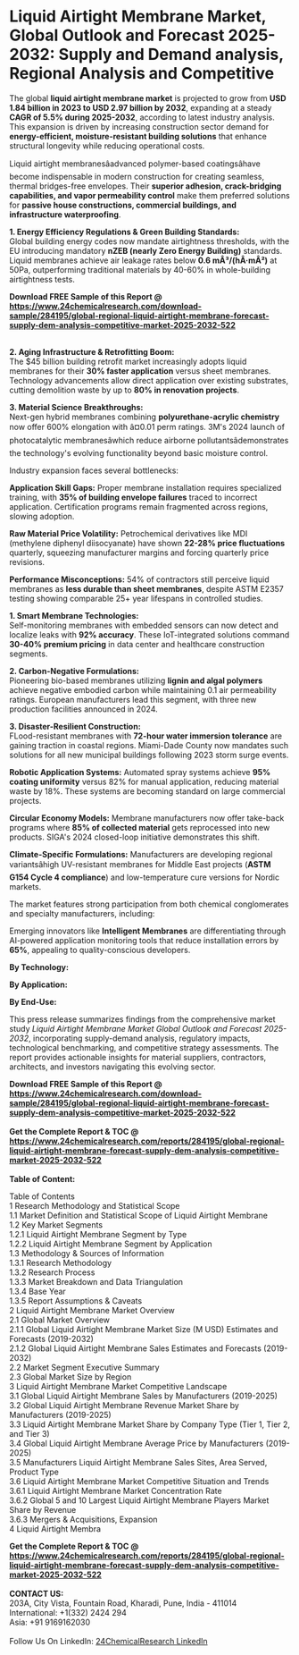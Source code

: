 <h1>Liquid Airtight Membrane Market, Global Outlook and Forecast 2025-2032: Supply and Demand analysis, Regional Analysis and Competitive</h1><p>The global <strong>liquid airtight membrane market</strong> is projected to grow from <strong>USD 1.84 billion in 2023 to USD 2.97 billion by 2032</strong>, expanding at a steady <strong>CAGR of 5.5% during 2025-2032</strong>, according to latest industry analysis. This expansion is driven by increasing construction sector demand for <strong>energy-efficient, moisture-resistant building solutions</strong> that enhance structural longevity while reducing operational costs.</p><p>Liquid airtight membranesâadvanced polymer-based coatingsâhave become indispensable in modern construction for creating seamless, thermal bridges-free envelopes. Their <strong>superior adhesion, crack-bridging capabilities, and vapor permeability control</strong> make them preferred solutions for <strong>passive house constructions, commercial buildings, and infrastructure waterproofing</strong>.</p><p><strong>1. Energy Efficiency Regulations &amp; Green Building Standards:</strong><br>
Global building energy codes now mandate airtightness thresholds, with the EU introducing mandatory <strong>nZEB (nearly Zero Energy Building)</strong> standards. Liquid membranes achieve air leakage rates below <strong>0.6 mÂ³/(hÂ·mÂ²)</strong> at 50Pa, outperforming traditional materials by 40-60% in whole-building airtightness tests.</p><div><b>Download FREE Sample of this Report @ 
            <a href="https://www.24chemicalresearch.com/download-sample/284195/global-regional-liquid-airtight-membrane-forecast-supply-dem-analysis-competitive-market-2025-2032-522">
            https://www.24chemicalresearch.com/download-sample/284195/global-regional-liquid-airtight-membrane-forecast-supply-dem-analysis-competitive-market-2025-2032-522</a></b></div><br><p><strong>2. Aging Infrastructure &amp; Retrofitting Boom:</strong><br>
The $45 billion building retrofit market increasingly adopts liquid membranes for their <strong>30% faster application</strong> versus sheet membranes. Technology advancements allow direct application over existing substrates, cutting demolition waste by up to <strong>80% in renovation projects</strong>.</p><p><strong>3. Material Science Breakthroughs:</strong><br>
Next-gen hybrid membranes combining <strong>polyurethane-acrylic chemistry</strong> now offer 600% elongation with â¤0.01 perm ratings. 3M's 2024 launch of photocatalytic membranesâwhich reduce airborne pollutantsâdemonstrates the technology's evolving functionality beyond basic moisture control.</p><p>Industry expansion faces several bottlenecks:</p><p><strong>Application Skill Gaps:</strong> Proper membrane installation requires specialized training, with <strong>35% of building envelope failures</strong> traced to incorrect application. Certification programs remain fragmented across regions, slowing adoption.</p><p><strong>Raw Material Price Volatility:</strong> Petrochemical derivatives like MDI (methylene diphenyl diisocyanate) have shown <strong>22-28% price fluctuations</strong> quarterly, squeezing manufacturer margins and forcing quarterly price revisions.</p><p><strong>Performance Misconceptions:</strong> 54% of contractors still perceive liquid membranes as <strong>less durable than sheet membranes</strong>, despite ASTM E2357 testing showing comparable 25+ year lifespans in controlled studies.</p><p><strong>1. Smart Membrane Technologies:</strong><br>
Self-monitoring membranes with embedded sensors can now detect and localize leaks with <strong>92% accuracy</strong>. These IoT-integrated solutions command <strong>30-40% premium pricing</strong> in data center and healthcare construction segments.</p><p><strong>2. Carbon-Negative Formulations:</strong><br>
Pioneering bio-based membranes utilizing <strong>lignin and algal polymers</strong> achieve negative embodied carbon while maintaining 0.1 air permeability ratings. European manufacturers lead this segment, with three new production facilities announced in 2024.</p><p><strong>3. Disaster-Resilient Construction:</strong><br>
FLood-resistant membranes with <strong>72-hour water immersion tolerance</strong> are gaining traction in coastal regions. Miami-Dade County now mandates such solutions for all new municipal buildings following 2023 storm surge events.</p><p><strong>Robotic Application Systems:</strong> Automated spray systems achieve <strong>95% coating uniformity</strong> versus 82% for manual application, reducing material waste by 18%. These systems are becoming standard on large commercial projects.</p><p><strong>Circular Economy Models:</strong> Membrane manufacturers now offer take-back programs where <strong>85% of collected material</strong> gets reprocessed into new products. SIGA's 2024 closed-loop initiative demonstrates this shift.</p><p><strong>Climate-Specific Formulations:</strong> Manufacturers are developing regional variantsâhigh UV-resistant membranes for Middle East projects (<strong>ASTM G154 Cycle 4 compliance</strong>) and low-temperature cure versions for Nordic markets.</p><p>The market features strong participation from both chemical conglomerates and specialty manufacturers, including:</p><p>Emerging innovators like <strong>Intelligent Membranes</strong> are differentiating through AI-powered application monitoring tools that reduce installation errors by <strong>65%</strong>, appealing to quality-conscious developers.</p><p><strong>By Technology:</strong></p><p><strong>By Application:</strong></p><p><strong>By End-Use:</strong></p><p>This press release summarizes findings from the comprehensive market study <em>Liquid Airtight Membrane Market Global Outlook and Forecast 2025-2032</em>, incorporating supply-demand analysis, regulatory impacts, technological benchmarking, and competitive strategy assessments. The report provides actionable insights for material suppliers, contractors, architects, and investors navigating this evolving sector.</p><div><b>Download FREE Sample of this Report @ 
            <a href="https://www.24chemicalresearch.com/download-sample/284195/global-regional-liquid-airtight-membrane-forecast-supply-dem-analysis-competitive-market-2025-2032-522">
            https://www.24chemicalresearch.com/download-sample/284195/global-regional-liquid-airtight-membrane-forecast-supply-dem-analysis-competitive-market-2025-2032-522</a></b></div><br><div><b>Get the Complete Report & TOC @ 
            <a href="https://www.24chemicalresearch.com/reports/284195/global-regional-liquid-airtight-membrane-forecast-supply-dem-analysis-competitive-market-2025-2032-522">
            https://www.24chemicalresearch.com/reports/284195/global-regional-liquid-airtight-membrane-forecast-supply-dem-analysis-competitive-market-2025-2032-522</a></b></div><br>
            <b>Table of Content:</b><p>Table of Contents<br />
1 Research Methodology and Statistical Scope<br />
1.1 Market Definition and Statistical Scope of Liquid Airtight Membrane<br />
1.2 Key Market Segments<br />
1.2.1 Liquid Airtight Membrane Segment by Type<br />
1.2.2 Liquid Airtight Membrane Segment by Application<br />
1.3 Methodology & Sources of Information<br />
1.3.1 Research Methodology<br />
1.3.2 Research Process<br />
1.3.3 Market Breakdown and Data Triangulation<br />
1.3.4 Base Year<br />
1.3.5 Report Assumptions & Caveats<br />
2 Liquid Airtight Membrane Market Overview<br />
2.1 Global Market Overview<br />
2.1.1 Global Liquid Airtight Membrane Market Size (M USD) Estimates and Forecasts (2019-2032)<br />
2.1.2 Global Liquid Airtight Membrane Sales Estimates and Forecasts (2019-2032)<br />
2.2 Market Segment Executive Summary<br />
2.3 Global Market Size by Region<br />
3 Liquid Airtight Membrane Market Competitive Landscape<br />
3.1 Global Liquid Airtight Membrane Sales by Manufacturers (2019-2025)<br />
3.2 Global Liquid Airtight Membrane Revenue Market Share by Manufacturers (2019-2025)<br />
3.3 Liquid Airtight Membrane Market Share by Company Type (Tier 1, Tier 2, and Tier 3)<br />
3.4 Global Liquid Airtight Membrane Average Price by Manufacturers (2019-2025)<br />
3.5 Manufacturers Liquid Airtight Membrane Sales Sites, Area Served, Product Type<br />
3.6 Liquid Airtight Membrane Market Competitive Situation and Trends<br />
3.6.1 Liquid Airtight Membrane Market Concentration Rate<br />
3.6.2 Global 5 and 10 Largest Liquid Airtight Membrane Players Market Share by Revenue<br />
3.6.3 Mergers & Acquisitions, Expansion<br />
4 Liquid Airtight Membra</p><div><b>Get the Complete Report & TOC @ 
            <a href="https://www.24chemicalresearch.com/reports/284195/global-regional-liquid-airtight-membrane-forecast-supply-dem-analysis-competitive-market-2025-2032-522">
            https://www.24chemicalresearch.com/reports/284195/global-regional-liquid-airtight-membrane-forecast-supply-dem-analysis-competitive-market-2025-2032-522</a></b></div><br><b>CONTACT US:</b><br>
            203A, City Vista, Fountain Road, Kharadi, Pune, India - 411014<br>
            International: +1(332) 2424 294<br>
            Asia: +91 9169162030 <br><br>
            Follow Us On LinkedIn: <a href="https://www.linkedin.com/company/24chemicalresearch/">24ChemicalResearch LinkedIn</a>